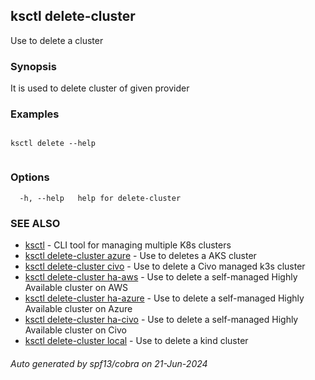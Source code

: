 ## ksctl delete-cluster

Use to delete a cluster

### Synopsis

It is used to delete cluster of given provider

### Examples

```

ksctl delete --help
	
```

### Options

```
  -h, --help   help for delete-cluster
```

### SEE ALSO

* [ksctl](ksctl.md)	 - CLI tool for managing multiple K8s clusters
* [ksctl delete-cluster azure](ksctl_delete-cluster_azure.md)	 - Use to deletes a AKS cluster
* [ksctl delete-cluster civo](ksctl_delete-cluster_civo.md)	 - Use to delete a Civo managed k3s cluster
* [ksctl delete-cluster ha-aws](ksctl_delete-cluster_ha-aws.md)	 - Use to delete a self-managed Highly Available cluster on AWS
* [ksctl delete-cluster ha-azure](ksctl_delete-cluster_ha-azure.md)	 - Use to delete a self-managed Highly Available cluster on Azure
* [ksctl delete-cluster ha-civo](ksctl_delete-cluster_ha-civo.md)	 - Use to delete a self-managed Highly Available cluster on Civo
* [ksctl delete-cluster local](ksctl_delete-cluster_local.md)	 - Use to delete a kind cluster

###### Auto generated by spf13/cobra on 21-Jun-2024
